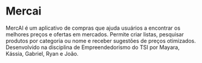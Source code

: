 # Mercai
MercAI é um aplicativo de compras que ajuda usuários a encontrar os melhores preços e ofertas em mercados. Permite criar listas, pesquisar produtos por categoria ou nome e receber sugestões de preços otimizados. Desenvolvido na disciplina de Empreendedorismo do TSI por Mayara, Kássia, Gabriel, Ryan e João.
